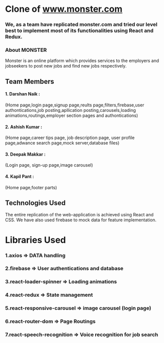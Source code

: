 # Clone of www.monster.com
### We, as a team have replicated monster.com and tried our level best to implement most of its functionalities using React and Redux.
### About MONSTER
 Monster is an online platform which provides services to the employers and jobseekers to post new jobs and find new jobs respectively.
## Team Members
#### 1. Darshan Naik :
(Home page,login page,signup page,reults page,filters,firebase,user authontications,job posting,apllication posting,carousels,loading animations,routings,employer section pages and authontications)
#### 2. Ashish Kumar : 
(Home page,career tips page, job description page, user profile page,adwance search page,mock server,database files)
#### 3. Deepak Makkar :
(Login page, sign-up page,image carousel)
#### 4. Kapil Pant : 
(Home page,footer parts)
## Technologies Used
The entire replication of the web-application is achieved using React and CSS. We have also used firebase to mock data for feature implementation.
# Libraries Used
### 1.axios => DATA handling
### 2.firebase => User authentications and database
### 3.react-loader-spinner => Loading animations
### 4.react-redux => State management
### 5.react-responsive-carousel => image carousel (login page)
### 6.react-router-dom => Page Routings
### 7.react-speech-recognition => Voice recognition for job search




